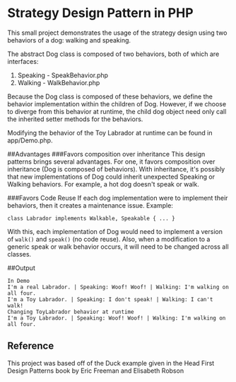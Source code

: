 # Strategy Design Pattern in PHP

This small project demonstrates the usage of the strategy design 
using two behaviors of a dog: walking and speaking. 

The abstract Dog class is composed of two behaviors, 
both of which are interfaces:

1. Speaking - SpeakBehavior.php
2. Walking - WalkBehavior.php

Because the Dog class is composed of these behaviors, we define
the behavior implementation within the children of Dog. However,
if we choose to diverge from this behavior at runtime, the child 
dog object need only call the inherited setter methods 
for the behaviors.

Modifying the behavior of the Toy Labrador at runtime can be found 
in app/Demo.php.

##Advantages
###Favors composition over inheritance
This design patterns brings several advantages. For one, it favors
composition over inheritance (Dog is composed of behaviors). With 
inheritance, it's possibly that new implementations of Dog could
inherit unexpected Speaking or Walking behaviors. For example, a hot
dog doesn't speak or walk. 

###Favors Code Reuse
If each dog implementation were to implement their behaviors, then
it creates a maintenance issue. Example:

    class Labrador implements Walkable, Speakable { ... }
With this, each implementation of Dog would need to implement a 
version of `walk()` and `speak()` (no code reuse). 
Also, when a modification to a generic speak or walk behavior occurs, 
it will need to be changed across all classes.

##Output

    In Demo 
    I'm a real Labrador. | Speaking: Woof! Woof! | Walking: I'm walking on all four.
    I'm a Toy Labrador. | Speaking: I don't speak! | Walking: I can't walk!
    Changing ToyLabrador behavior at runtime
    I'm a Toy Labrador. | Speaking: Woof! Woof! | Walking: I'm walking on all four.

## Reference
This project was based off of the Duck example given in the 
Head First Design Patterns book by Eric Freeman and Elisabeth Robson
